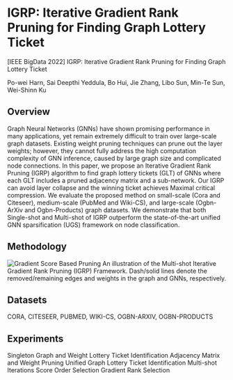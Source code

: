 # IGRP: Iterative Gradient Rank Pruning for Finding Graph Lottery Ticket
[IEEE BigData 2022] IGRP: Iterative Gradient Rank Pruning for Finding Graph Lottery Ticket

Po-wei Harn, Sai Deepthi Yeddula, Bo Hui, Jie Zhang, Libo Sun, Min-Te Sun, Wei-Shinn Ku

## Overview
Graph Neural Networks (GNNs) have shown promising
performance in many applications, yet remain extremely difficult to train over large-scale graph datasets. 
Existing weight pruning techniques can prune out the layer weights; however, they cannot fully address the high computation complexity of GNN inference, caused by large graph size and complicated node connections.
In this paper, we propose an Iterative Gradient Rank Pruning (IGRP) algorithm to find graph lottery tickets (GLT) of GNNs where each GLT includes a pruned adjacency matrix and a sub-network. Our IGRP can avoid layer collapse and the winning ticket achieves Maximal critical compression. We evaluate the proposed method on small-scale (Cora and Citeseer), medium-scale (PubMed and Wiki-CS), and large-scale (Ogbn-ArXiv and Ogbn-Products) graph datasets. We demonstrate that both Single-shot and Multi-shot of IGRP outperform the state-of-the-art unified GNN sparsification (UGS) framework on node classification.

## Methodology
![Gradient Score Based Pruning](https://user-images.githubusercontent.com/42706378/204112992-a59a88b0-aa0e-4598-a853-97ceda145a65.png)
An illustration of the Multi-shot Iterative Gradient Rank Pruning (IGRP) Framework. Dash/solid lines denote the removed/remaining edges and weights in the
graph and GNNs, respectively.

## Datasets
CORA, CITESEER, PUBMED, WIKI-CS, OGBN-ARXIV, OGBN-PRODUCTS

## Experiments
Singleton Graph and Weight Lottery Ticket Identification
Adjacency Matrix and Weight Pruning
Unified Graph Lottery Ticket Identification
Multi-shot Iterations
Score Order Selection
Gradient Rank Selection
